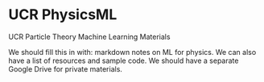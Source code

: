 # UCR PhysicsML
UCR Particle Theory Machine Learning Materials

We should fill this in with: markdown notes on ML for physics. We can also have a list of resources and sample code. We should have a separate Google Drive for private materials.
